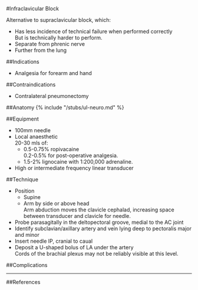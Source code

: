 #Infraclavicular Block

Alternative to supraclavicular block, which:
* Has less incidence of technical failure when performed correctly  
But is technically harder to perform.
* Separate from phrenic nerve
* Further from the lung

##Indications
* Analgesia for forearm and hand

##Contraindications
* Contralateral pneumonectomy

##Anatomy
{% include "/stubs/ul-neuro.md" %}

##Equipment
* 100mm needle
* Local anaesthetic  
20-30 mls of:
	* 0.5-0.75% ropivacaine  
	0.2-0.5% for post-operative analgesia.
	* 1.5-2% lignocaine with 1:200,000 adrenaline.
* High or intermediate frequency linear transducer

##Technique
* Position
	* Supine
	* Arm by side or above head  
	Arm abduction moves the clavicle cephalad, increasing space between transducer and clavicle for needle.
* Probe parasagitally in the deltopectoral groove, medial to the AC joint
* Identify subclavian/axillary artery and vein lying deep to pectoralis major and minor
* Insert needle IP, cranial to caual
* Deposit a U-shaped bolus of LA under the artery  
Cords of the brachial plexus may not be reliably visible at this level.

##Complications

---
##References
